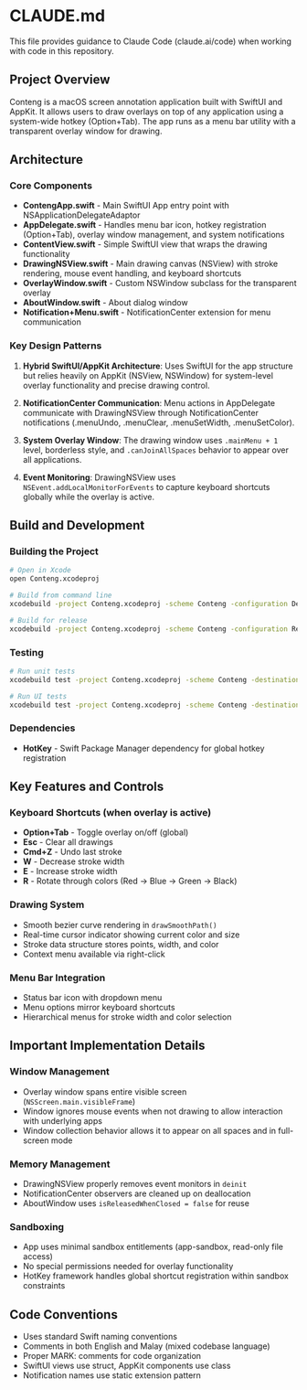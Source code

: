 # CLAUDE.md

This file provides guidance to Claude Code (claude.ai/code) when working with code in this repository.

## Project Overview

Conteng is a macOS screen annotation application built with SwiftUI and AppKit. It allows users to draw overlays on top of any application using a system-wide hotkey (Option+Tab). The app runs as a menu bar utility with a transparent overlay window for drawing.

## Architecture

### Core Components

- **ContengApp.swift** - Main SwiftUI App entry point with NSApplicationDelegateAdaptor
- **AppDelegate.swift** - Handles menu bar icon, hotkey registration (Option+Tab), overlay window management, and system notifications
- **ContentView.swift** - Simple SwiftUI view that wraps the drawing functionality
- **DrawingNSView.swift** - Main drawing canvas (NSView) with stroke rendering, mouse event handling, and keyboard shortcuts
- **OverlayWindow.swift** - Custom NSWindow subclass for the transparent overlay
- **AboutWindow.swift** - About dialog window
- **Notification+Menu.swift** - NotificationCenter extension for menu communication

### Key Design Patterns

1. **Hybrid SwiftUI/AppKit Architecture**: Uses SwiftUI for the app structure but relies heavily on AppKit (NSView, NSWindow) for system-level overlay functionality and precise drawing control.

2. **NotificationCenter Communication**: Menu actions in AppDelegate communicate with DrawingNSView through NotificationCenter notifications (.menuUndo, .menuClear, .menuSetWidth, .menuSetColor).

3. **System Overlay Window**: The drawing window uses `.mainMenu + 1` level, borderless style, and `.canJoinAllSpaces` behavior to appear over all applications.

4. **Event Monitoring**: DrawingNSView uses `NSEvent.addLocalMonitorForEvents` to capture keyboard shortcuts globally while the overlay is active.

## Build and Development

### Building the Project
```bash
# Open in Xcode
open Conteng.xcodeproj

# Build from command line
xcodebuild -project Conteng.xcodeproj -scheme Conteng -configuration Debug build

# Build for release
xcodebuild -project Conteng.xcodeproj -scheme Conteng -configuration Release build
```

### Testing
```bash
# Run unit tests
xcodebuild test -project Conteng.xcodeproj -scheme Conteng -destination 'platform=macOS'

# Run UI tests  
xcodebuild test -project Conteng.xcodeproj -scheme Conteng -destination 'platform=macOS' -only-testing:ContengUITests
```

### Dependencies
- **HotKey** - Swift Package Manager dependency for global hotkey registration

## Key Features and Controls

### Keyboard Shortcuts (when overlay is active)
- **Option+Tab** - Toggle overlay on/off (global)
- **Esc** - Clear all drawings
- **Cmd+Z** - Undo last stroke
- **W** - Decrease stroke width
- **E** - Increase stroke width  
- **R** - Rotate through colors (Red → Blue → Green → Black)

### Drawing System
- Smooth bezier curve rendering in `drawSmoothPath()`
- Real-time cursor indicator showing current color and size
- Stroke data structure stores points, width, and color
- Context menu available via right-click

### Menu Bar Integration
- Status bar icon with dropdown menu
- Menu options mirror keyboard shortcuts
- Hierarchical menus for stroke width and color selection

## Important Implementation Details

### Window Management
- Overlay window spans entire visible screen (`NSScreen.main.visibleFrame`)
- Window ignores mouse events when not drawing to allow interaction with underlying apps
- Window collection behavior allows it to appear on all spaces and in full-screen mode

### Memory Management
- DrawingNSView properly removes event monitors in `deinit`
- NotificationCenter observers are cleaned up on deallocation
- AboutWindow uses `isReleasedWhenClosed = false` for reuse

### Sandboxing
- App uses minimal sandbox entitlements (app-sandbox, read-only file access)
- No special permissions needed for overlay functionality
- HotKey framework handles global shortcut registration within sandbox constraints

## Code Conventions
- Uses standard Swift naming conventions
- Comments in both English and Malay (mixed codebase language)
- Proper MARK: comments for code organization
- SwiftUI views use struct, AppKit components use class
- Notification names use static extension pattern
